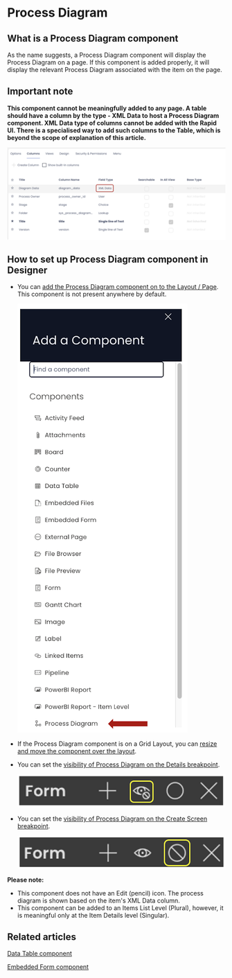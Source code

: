 # Process Diagram

## What is a Process Diagram component

As the name suggests, a Process Diagram component will display the Process Diagram on a page. If this component is added properly, it will display the relevant Process Diagram associated with the item on the page.

## Important note

**This component cannot be meaningfully added to any page. A table should have a column by the type - XML Data to host a Process Diagram component. XML Data type of columns cannot be added with the Rapid UI. There is a specialised way to add such columns to the Table, which is beyond the scope of explanation of this article.**

![Process diagram column example](<Process diagram column example.png>)

## How to set up Process Diagram component in Designer

- You can [add the Process Diagram component on to the Layout / Page](/docs/Rapid/3-Keyper%20Manual/2-Designer/2-Pages/5-how-to-guides/how-to-add-a-component/how-to-add-a-component.md "How to add a component to a Layout / Page?"). This component is not present anywhere by default. 

    ![Component list](<Component list.png>)
- If the Process Diagram component is on a Grid Layout, you can [resize and move the component over the layout](/docs/Rapid/3-Keyper%20Manual/2-Designer/2-Pages/5-how-to-guides/how-to-arrange-a-component-on-a-grid/how-to-arrange-a-component-on-a-grid.md "How to arrange a component on Grid layout?").
- You can set the [visibility of Process Diagram on the Details breakpoint](/docs/Rapid/3-Keyper%20Manual/2-Designer/2-Pages/5-how-to-guides/how-to-hide-components-on-breakpoints/how-to-hide-components-on-breakpoints.md "How to set a component to be visible / hidden on 'Item Details' and 'Create' breakpoints?").  
 
    ![Visibility toggle](<../Visiblity toggle.png>)
- You can set the [visibility of Process Diagram on the Create Screen breakpoint](/docs/Rapid/3-Keyper%20Manual/2-Designer/2-Pages/5-how-to-guides/how-to-hide-components-on-breakpoints/how-to-hide-components-on-breakpoints.md "How to set a component to be visible / hidden on 'Item Details' and 'Create' breakpoints?"). 

    ![Display toggle](<../Display toggle.png>)

**Please note:**

- This component does not have an Edit (pencil) icon. The process diagram is shown based on the item's XML Data column.
- This component can be added to an Items List Level (Plural), however, it is meaningful only at the Item Details level (Singular).

## Related articles

[Data Table component](/docs/Rapid/3-Keyper%20Manual/2-Designer/2-Pages/3-Components/data-table/data-table.md "What is a Data Table component on a Layout / Page?")

[Embedded Form component](/docs/Rapid/3-Keyper%20Manual/2-Designer/2-Pages/3-Components/embedded-form/embedded-form.md "What is a Embedded Form component on a Layout / Page?")
